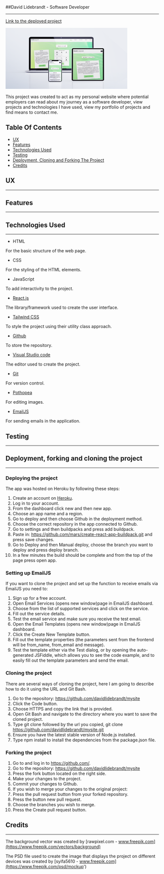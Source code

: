 ##David Lidebrandt - Software Developer
<hr>

[Link to the deployed project](https://david-lidebrandt.herokuapp.com/)

<img src="src/images/project-images/2366.png"
     alt="Project screenshots"
     style="height: 200px; width: 400px;" />

This project was created to act as my personal website where potential 
employers can read about my journey as a software developer, view projects 
and technologies I have used, view my portfolio of projects and find means 
to contact me.

## Table Of Contents


* [UX](#ux)
* [Features](#features)
* [Technologies Used](#technologies-used)
* [Testing](#testing)
* [Deployment, Cloning and Forking The Project](#deployment-forking-and-cloning-the-project)
* [Credits](#credits)

## UX
<hr>

## Features
<hr>

## Technologies Used
<hr>

* HTML

For the basic structure of the web page.

* CSS

For the styling of the HTML elements.

* JavaScript

To add interactivity to the project.

* [React.js](https://reactjs.org/)

The library/framework used to create the user interface.

* [Tailwind CSS](https://tailwindcss.com/)

To style the project using their utility class approach.

* [Github](https://github.com/)

To store the repository.

* [Visual Studio code](https://code.visualstudio.com/)

The editor used to create the project.

* [Git](https://git-scm.com/) 

For version control.

* [Pothopea](https://www.photopea.com/) 

For editing images.

* [EmailJS](https://www.emailjs.com/)

For sending emails in the application.

## Testing
<hr>

## Deployment, forking and cloning the project
<hr>

### Deploying the project

The app was hosted on Heroku by following these steps:

1. Create an account on [Heroku](https://www.heroku.com/).
2. Log in to your account.
3. From the dashboard click new and then new app.
4. Choose an app name and a region.
5. Go to deploy and then choose Github in the deployment method.
6. Choose the correct repository in the app connected to Github.
7. Go to settings and then buildpacks and press add buildpack.
8. Paste in: https://github.com/mars/create-react-app-buildpack.git and press save changes.
9. Go to Deploy and then Manual deploy, choose the branch you want to deploy and press deploy branch.
10. In a few minutes the build should be complete and from the top of the page press open app.

### Setting up EmailJS

If you want to clone the project and set up the function to receive emails via EmailJS you need to:

1. Sign up for a free account.
2. Open Email Services (opens new window)page in EmailJS dashboard.
3. Choose from the list of supported services and click on the service.
4. Fill out the service details.
5. Test the email service and make sure you receive the test email.
6. Open the Email Templates (opens new window)page in EmailJS dashboard.
7. Click the Create New Template button.
8. Fill out the template properties (the parameters sent from the frontend will be from_name, from_email and message).
9. Test the template either via the Test dialog, or by opening the auto-generated JSFiddle, which allows you to see the code example, and to easily fill out the template parameters and send the email.

### Cloning the project
There are several ways of cloning the project, here I am going to describe how to do it using the URL and Git Bash.

1. Go to the repository: https://github.com/davidlidebrandt/mysite
2. Click the Code button.
3. Choose HTTPS and copy the link that is provided.
4. Open Git Bash and navigate to the directory where you want to save the cloned project.
5. Type git clone followed by the url you copied, git clone https://github.com/davidlidebrandt/mysite.git
6. Ensure you have the latest stable version of Node.js installed.
7. Type npm install to install the dependencies from the package.json file.

### Forking the project
1. Go to and log in to https://github.com/.
2. Go to the repository: https://github.com/davidlidebrandt/mysite
3. Press the fork button located on the right side.
4. Make your changes to the project.
5. Commit your changes to Github.
5. If you wish to merge your changes to the original project:
6. Press the pull request button from your forked repository.
7. Press the button new pull request.
8. Choose the branches you wish to merge.
9. Press the Create pull request button.
## Credits
<hr>

The background vector was created by   [rawpixel.com - www.freepik.com](https://www.freepik.com/vectors/background)

The PSD file used to create the image that displays the project on different devices was created by [syifa5610 - www.freepik.com](https://www.freepik.com/psd/mockup')